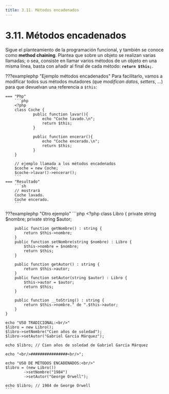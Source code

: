 ```yaml
---
title: 3.11. Métodos encadenados
---
```

# 3.11. Métodos encadenados

Sigue el planteamiento de la programación funcional, y también se conoce como **method chaining**. Plantea que sobre un objeto se realizan varias llamadas; o sea, consiste en llamar varios métodos de un objeto en una misma línea, basta con añadir al final de cada método: **`return $this;`**.

???examplephp "Ejemplo métodos encadenados"
    Para facilitarlo, vamos a modificar todos sus métodos mutadores (que *modifican datos*, *setters*, ...) para que devuelvan una referencia a `$this`:

    === "Php"
        ```php
        <?php
        class Coche {
                public function lavar(){
                    echo "Coche lavado.\n";
                    return $this;
                }
        
                public function encerar(){
                    echo "Coche encerado.\n";
                    return $this;
                }
        }
        
        // ejemplo llamada a los métodos encadenados	
        $coche = new Coche;
        $coche->lavar()->encerar();
        ```
    === "Resultado"
        ```sh
        // mostrará
        Coche lavado.
        Coche encerado.
        ```
???examplephp "Otro ejemplo"
    ```php
    <?php
    class Libro {
        private string $nombre;
        private string $autor;

        public function getNombre() : string {
            return $this->nombre;
        }
        public function setNombre(string $nombre) : Libro { 
            $this->nombre = $nombre;
            return $this;
        }

        public function getAutor() : string {
            return $this->autor;
        }
        public function setAutor(string $autor) : Libro {
            $this->autor = $autor;
            return $this;
        }

        public function __toString() : string {
            return $this->nombre." de ".$this->autor;
        }
    }

    echo "USO TRADICIONAL:<br/>"
    $libro = new Libro();
    $libro->setNombre("Cien años de soledad");
    $libro->setAutor("Gabriel García Márquez");

    echo $libro; // Cien años de soledad de Gabriel García Márquez

    echo "<br/>################<br/>";

    echo "USO DE MÉTODOS ENCADENADOS:<br/>"
    $libro = (new Libro())
            ->setNombre("1984")
            ->setAutor("George Orwell");

    echo $libro; // 1984 de George Orwell
    ```

